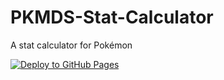 # PKMDS-Stat-Calculator
A stat calculator for Pokémon

[![Deploy to GitHub Pages](https://github.com/codemonkey85/PKMDS-Stat-Calculator/actions/workflows/main.yml/badge.svg)](https://github.com/codemonkey85/PKMDS-Stat-Calculator/actions/workflows/main.yml)
